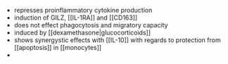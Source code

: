 - represses proinflammatory cytokine production 
- induction of GILZ, [[IL-1RA]] and [[CD163]]
- does not effect phagocytosis and migratory capacity 
- induced by [[dexamethasone|glucocorticoids]]
- shows synergystic effects with [[IL-10]] with regards to protection from [[apoptosis]] in [[monocytes]]
- 